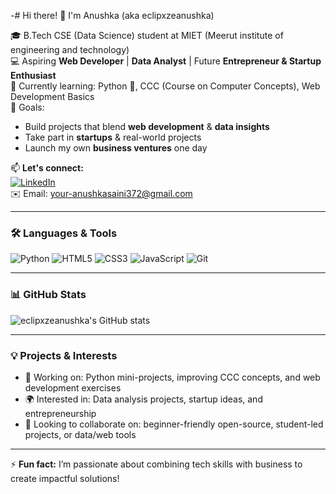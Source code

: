 -# Hi there! 👋 I'm Anushka (aka eclipxzeanushka)

🎓 B.Tech CSE (Data Science) student at MIET (Meerut institute of engineering and technology)  
💻 Aspiring **Web Developer** | **Data Analyst** | Future **Entrepreneur & Startup Enthusiast**  
🌱 Currently learning: Python 🐍, CCC (Course on Computer Concepts), Web Development Basics  
🚀 Goals:  
- Build projects that blend **web development** & **data insights**  
- Take part in **startups** & real-world projects  
- Launch my own **business ventures** one day

📫 **Let's connect:**  
[![LinkedIn](https://img.shields.io/badge/-LinkedIn-blue?logo=linkedin&logoColor=white)](www.linkedin.com/in/anushka-saini-82b062364)  
✉️ Email: your-anushkasaini372@gmail.com

---

### 🛠️ Languages & Tools
![Python](https://img.shields.io/badge/-Python-3776AB?logo=python&logoColor=white)
![HTML5](https://img.shields.io/badge/-HTML5-E34F26?logo=html5&logoColor=white)
![CSS3](https://img.shields.io/badge/-CSS3-1572B6?logo=css3&logoColor=white)
![JavaScript](https://img.shields.io/badge/-JavaScript-F7DF1E?logo=javascript&logoColor=black)
![Git](https://img.shields.io/badge/-Git-F05032?logo=git&logoColor=white)

---

### 📊 GitHub Stats
![eclipxzeanushka's GitHub stats](https://github-readme-stats.vercel.app/api?username=eclipxzeanushka&show_icons=true&theme=radical)

---

### 💡 Projects & Interests
- 🔭 Working on: Python mini-projects, improving CCC concepts, and web development exercises  
- 🌍 Interested in: Data analysis projects, startup ideas, and entrepreneurship  
- 👯 Looking to collaborate on: beginner-friendly open-source, student-led projects, or data/web tools

---

⚡ **Fun fact:** I’m passionate about combining tech skills with business to create impactful solutions!
 

<!---
Eclipxzeanushka/Eclipxzeanushka is a ✨ special ✨ repository because its `README.md` (this file) appears on your GitHub profile.
You can click the Preview link to take a look at your changes.
--->
